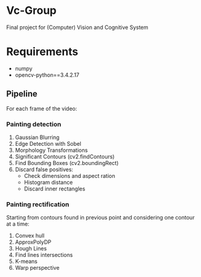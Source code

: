# Vc-Group
Final project for (Computer) Vision and Cognitive System

# Requirements
- numpy
- opencv-python==3.4.2.17

## Pipeline

For each frame of the video:

### Painting detection
1. Gaussian Blurring
2. Edge Detection with Sobel
3. Morphology Transformations
4. Significant Contours (cv2.findContours)
5. Find Bounding Boxes (cv2.boundingRect)
6. Discard false positives:
   - Check dimensions and aspect ration
   - Histogram distance
   - Discard inner rectangles

### Painting rectification
Starting from contours found in previous point and considering one contour at a time:
1. Convex hull
2. ApproxPolyDP
3. Hough Lines
4. Find lines intersections
5. K-means
6. Warp perspective
